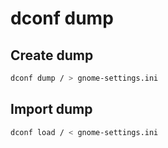 # dconf dump

## Create dump

```sh
dconf dump / > gnome-settings.ini
```

## Import dump

```sh
dconf load / < gnome-settings.ini
```
